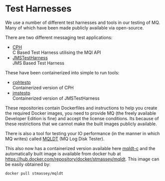 # Test Harnesses

We use a number of different test harnesses and tools in our testing of MQ. Many of which have been made publicly available via open-source.

There are two different messaging test applications:
*  [CPH](https://github.com/ibm-messaging/mq-cph)            
C Based Test Harness utilising the MQI API
*  [JMSTestHarness](https://github.com/ot4i/perf-harness)    
JMS Based Test Harness

These have been containerized into simple to run tools:
*  [cphtestp](https://github.com/ibm-messaging/cphtestp)     
Containerized version of CPH
*  [jmstestp](https://github.com/ibm-messaging/jmstestp)     
Containerized version of JMSTestHarness

These repositories contain Dockerfiles and instructions to help you create the required Docker images, you need to provide MQ (the freely available Developer Edition is fine) and accept the license conditions. Its because of these restrictions that we cannot make the built images publicly available.

There is also a tool for testing your IO performance (in the manner in which MQ writes) called [MQLDT](https://github.com/ibm-messaging/mqldt) (MQ Log Disk Tester).

This also now has a containerized version available here [mqldt-c](https://github.com/ibm-messaging/mqldt-c) and the automatically built
image is available from docker hub at https://hub.docker.com/repository/docker/stmassey/mqldt. This image can be easily obtained by:
```
docker pull stmassey/mqldt
```
